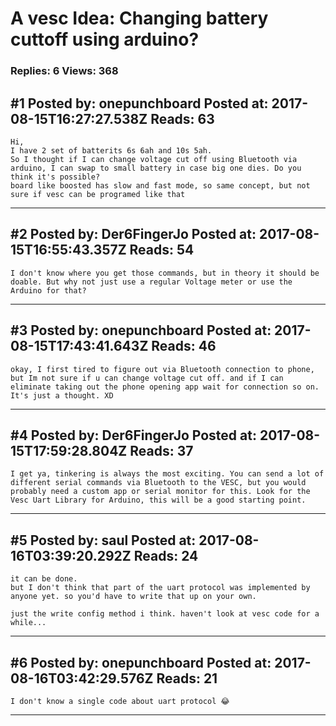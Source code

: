 # A vesc Idea: Changing battery cuttoff using arduino?

### Replies: 6 Views: 368

## \#1 Posted by: onepunchboard Posted at: 2017-08-15T16:27:27.538Z Reads: 63

```
Hi,
I have 2 set of batterits 6s 6ah and 10s 5ah.
So I thought if I can change voltage cut off using Bluetooth via arduino, I can swap to small battery in case big one dies. Do you think it's possible?
board like boosted has slow and fast mode, so same concept, but not sure if vesc can be programed like that
```

---
## \#2 Posted by: Der6FingerJo Posted at: 2017-08-15T16:55:43.357Z Reads: 54

```
I don't know where you get those commands, but in theory it should be doable. But why not just use a regular Voltage meter or use the Arduino for that?
```

---
## \#3 Posted by: onepunchboard Posted at: 2017-08-15T17:43:41.643Z Reads: 46

```
okay, I first tired to figure out via Bluetooth connection to phone, but Im not sure if u can change voltage cut off. and if I can eliminate taking out the phone opening app wait for connection so on. It's just a thought. XD
```

---
## \#4 Posted by: Der6FingerJo Posted at: 2017-08-15T17:59:28.804Z Reads: 37

```
I get ya, tinkering is always the most exciting. You can send a lot of different serial commands via Bluetooth to the VESC, but you would probably need a custom app or serial monitor for this. Look for the Vesc Uart Library for Arduino, this will be a good starting point.
```

---
## \#5 Posted by: saul Posted at: 2017-08-16T03:39:20.292Z Reads: 24

```
it can be done.
but I don't think that part of the uart protocol was implemented by anyone yet. so you'd have to write that up on your own.

just the write config method i think. haven't look at vesc code for a while...
```

---
## \#6 Posted by: onepunchboard Posted at: 2017-08-16T03:42:29.576Z Reads: 21

```
I don't know a single code about uart protocol 😂
```

---
